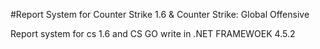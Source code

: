 #Report System for Counter Strike 1.6 & Counter Strike: Global Offensive

Report system for cs 1.6 and CS GO write in .NET FRAMEWOEK 4.5.2
